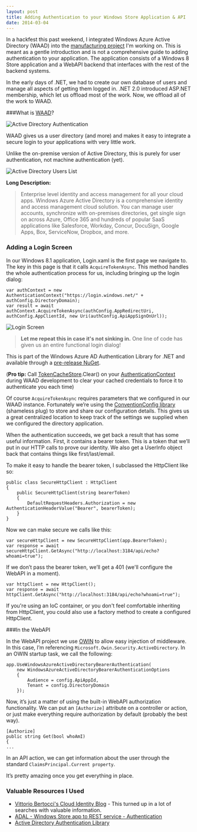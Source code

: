 ```yaml
---
layout: post
title: Adding Authentication to your Windows Store Application & API
date: 2014-03-04
---
```


In a hackfest this past weekend, I integrated Windows Azure Active Directory (WAAD) into the [manufacturing project](http://www.ytechie.com/2014/02/introducing-the-modern-manufacturing-framework/) I'm working on. This is meant as a gentle introduction and is not a comprehensive guide to adding authentication to your application. The application consists of a Windows 8 Store application and a WebAPI backend that interfaces with the rest of the backend systems.

In the early days of .NET, we had to create our own database of users and manage all aspects of getting them logged in. .NET 2.0 introduced ASP.NET membership, which let us offload most of the work. Now, we offload all of the work to WAAD.

###What is [WAAD](http://www.windowsazure.com/en-us/services/active-directory/)?

![Active Directory Authentication](ad-authentication.png)

WAAD gives us a user directory (and more) and makes it easy to integrate a secure login to your applications with very little work.

Unlike the on-premise version of Active Directory, this is purely for user authentication, not machine authentication (yet).

![Active Directory Users List](ad-users.gif)

**Long Description:**

> Enterprise level identity and access management for all your cloud apps. Windows Azure Active Directory is a comprehensive identity and access management cloud solution. You can manage user accounts, synchronize with on-premises directories, get single sign on across Azure, Office 365 and hundreds of popular SaaS applications like Salesforce, Workday, Concur, DocuSign, Google Apps, Box, ServiceNow, Dropbox, and more.

### Adding a Login Screen
In our Windows 8.1 application, Login.xaml is the first page we navigate to. The key in this page is that it calls `AcquireTokenAsync`. This method handles the whole authentication process for us, including bringing up the login dialog:

	var authContext = new AuthenticationContext("https://login.windows.net/" + authConfig.DirectoryDomain);
	var result = await authContext.AcquireTokenAsync(authConfig.AppRedirectUri, authConfig.AppClientId, new Uri(authConfig.ApiAppSignOnUrl));

![Login Screen](login@2x.jpg)

> **Let me repeat this in case it's not sinking in.** One line of code has given us an entire functional login dialog!

This is part of the Windows Azure AD Authentication Library for .NET and available through a [pre-release NuGet](http://www.nuget.org/packages/Microsoft.IdentityModel.Clients.ActiveDirectory/).

(**Pro tip:** Call [TokenCacheStore](http://msdn.microsoft.com/en-us/library/microsoft.identitymodel.clients.activedirectory.authenticationcontext.tokencachestore.aspx).Clear() on your [AuthenticationContext](http://msdn.microsoft.com/en-us/library/microsoft.identitymodel.clients.activedirectory.authenticationcontext.aspx) during WAAD development to clear your cached credentials to force it to authenticate you each time)

Of course `AcquireTokenAsync` requires parameters that we configured in our WAAD instance. Fortunately we’re using the [ConventionConfig library](https://github.com/ytechie/ConventionConfig) (shameless plug) to store and share our configuration details. This gives us a great centralized location to keep track of the settings we supplied when we configured the directory application.

When the authentication succeeds, we get back a result that has some useful information. First, it contains a bearer token. This is a token that we’ll put in our HTTP calls to prove our identity. We also get a UserInfo object back that contains things like first/last/email.

To make it easy to handle the bearer token, I subclassed the HttpClient like so:

	public class SecureHttpClient : HttpClient
	{
		public SecureHttpClient(string bearerToken)
		{
			DefaultRequestHeaders.Authorization = new AuthenticationHeaderValue("Bearer", bearerToken);
		}
	}

Now we can make secure we calls like this:

	var secureHttpClient = new SecureHttpClient(app.BearerToken);
	var response = await secureHttpClient.GetAsync("http://localhost:3184/api/echo?whoami=true");

If we don’t pass the bearer token, we’ll get a 401 (we'll configure the WebAPI in a moment).

	var httpClient = new HttpClient();
	var response = await httpClient.GetAsync("http://localhost:3184/api/echo?whoami=true");

If you're using an IoC container, or you don't feel comfortable inheriting from HttpClient, you could also use a factory method to create a configured HttpClient.

###In the WebAPI

In the WebAPI project we use [OWIN](http://owin.org/) to allow easy injection of middleware. In this case, I’m referencing `Microsoft.Owin.Security.ActiveDirectory`. In an OWIN startup task, we call the following:

	app.UseWindowsAzureActiveDirectoryBearerAuthentication(
		new WindowsAzureActiveDirectoryBearerAuthenticationOptions
		{
			Audience = config.ApiAppId,
			Tenant = config.DirectoryDomain
		});

Now, it’s just a matter of using the built-in WebAPI authorization functionality. We can put an `[Authorize]` attribute on a controller or action, or just make everything require authorization by default (probably the best way).

	[Authorize]
	public string Get(bool whoAmI)
	{
	...

In an API action, we can get information about the user through the standard `ClaimsPrincipal.Current property`.

It’s pretty amazing once you get everything in place.

### Valuable Resources I Used

* [Vittorio Bertocci's Cloud Identity Blog](http://www.cloudidentity.com/blog/) - This turned up in a lot of searches with valuable information.
* [ADAL - Windows Store app to REST service - Authentication](http://code.msdn.microsoft.com/windowsapps/ADAL-Windows-Store-app-to-e9250d6f/)
* [Active Directory Authentication Library](http://www.nuget.org/packages/Microsoft.IdentityModel.Clients.ActiveDirectory/)